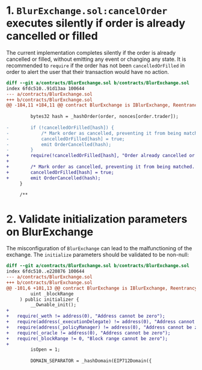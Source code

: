 # 1. `BlurExchange.sol:cancelOrder` executes silently if order is already cancelled or filled

The current implementation completes silently if the order is already cancelled or filled, without emitting any event or changing any state.
It is recommended to `require` if the order has not been `cancelledOrFilled` in order to alert the user that their transaction would have no action.

```diff
diff --git a/contracts/BlurExchange.sol b/contracts/BlurExchange.sol
index 6fdc510..91d13aa 100644
--- a/contracts/BlurExchange.sol
+++ b/contracts/BlurExchange.sol
@@ -184,11 +184,11 @@ contract BlurExchange is IBlurExchange, ReentrancyGuarded, EIP712, OwnableUpgrad
 
         bytes32 hash = _hashOrder(order, nonces[order.trader]);
 
-        if (!cancelledOrFilled[hash]) {
-            /* Mark order as cancelled, preventing it from being matched. */
-            cancelledOrFilled[hash] = true;
-            emit OrderCancelled(hash);
-        }
+        require(!cancelledOrFilled[hash], "Order already cancelled or filled");
+
+        /* Mark order as cancelled, preventing it from being matched. */
+        cancelledOrFilled[hash] = true;
+        emit OrderCancelled(hash);
     }
 
     /**
```

# 2. Validate initialization parameters on BlurExchange

The misconfiguration of `BlurExchange` can lead to the malfunctioning of the exchange. The `initialize` parameters should be validated to be non-null:

```diff
diff --git a/contracts/BlurExchange.sol b/contracts/BlurExchange.sol
index 6fdc510..e220876 100644
--- a/contracts/BlurExchange.sol
+++ b/contracts/BlurExchange.sol
@@ -101,6 +101,13 @@ contract BlurExchange is IBlurExchange, ReentrancyGuarded, EIP712, OwnableUpgrad
         uint _blockRange
     ) public initializer {
         __Ownable_init();
+
+	require(_weth != address(0), "Address cannot be zero");
+	require(address(_executionDelegate) != address(0), "Address cannot be zero");
+	require(address(_policyManager) != address(0), "Address cannot be zero");
+	require(_oracle != address(0), "Address cannot be zero");
+	require(_blockRange != 0, "Block range cannot be zero");
+
         isOpen = 1;
 
         DOMAIN_SEPARATOR = _hashDomain(EIP712Domain({

```
